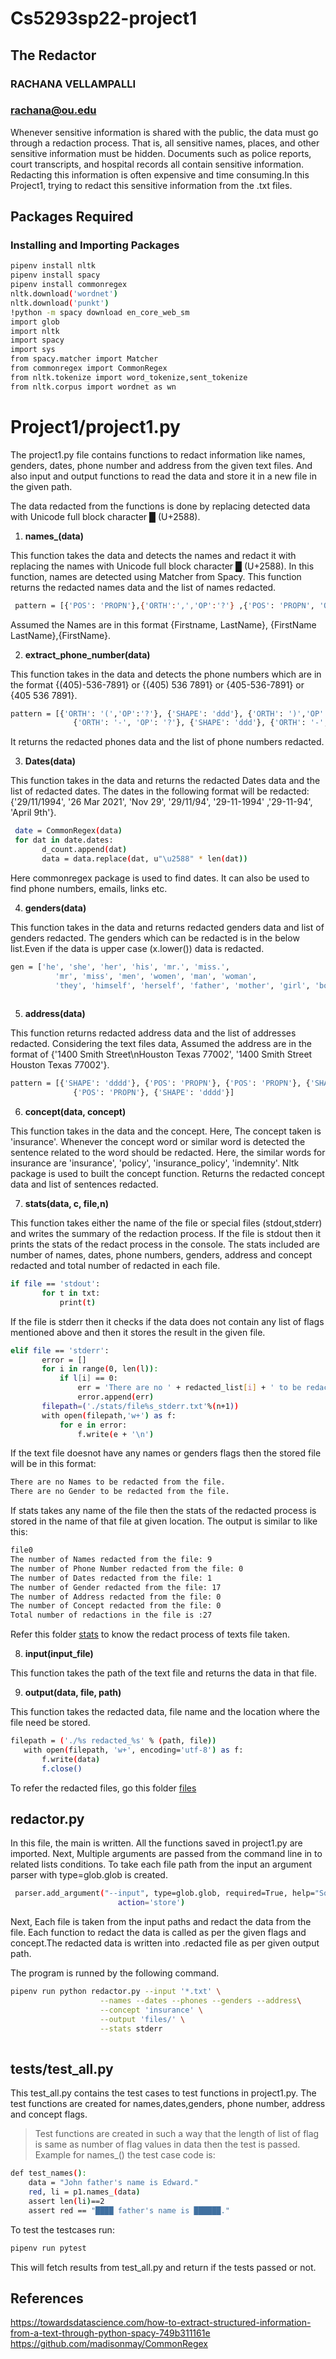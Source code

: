# Cs5293sp22-project1

## The Redactor

### RACHANA VELLAMPALLI
### rachana@ou.edu
 Whenever sensitive information is shared with the public, the data must go through a redaction process. That is, all sensitive names, places, and other sensitive information must be hidden. Documents such as police reports, court transcripts, and hospital records all contain sensitive information. Redacting this information is often expensive and time consuming.In this Project1, trying to redact this sensitive information from the .txt files.
 ## Packages Required

### Installing and Importing Packages

```bash
pipenv install nltk
pipenv install spacy
pipenv install commonregex
nltk.download('wordnet')
nltk.download('punkt')
!python -m spacy download en_core_web_sm
import glob
import nltk
import spacy
import sys
from spacy.matcher import Matcher
from commonregex import CommonRegex
from nltk.tokenize import word_tokenize,sent_tokenize
from nltk.corpus import wordnet as wn
```
# Project1/project1.py
The project1.py file contains functions to redact information like names, genders, dates, phone number and address from the given text files. And also input and output functions to read the data and store it in a new file in the given path.

The data redacted from the functions is done by replacing detected data with Unicode full block character █ (U+2588).

1. **names_(data)**

  This function takes the data and detects the names and redact it with replacing the names with Unicode full block character █ (U+2588). In this function, names are detected using Matcher from Spacy. This function returns the redacted names data and the list of names redacted.
  ```bash
   pattern = [{'POS': 'PROPN'},{'ORTH':',','OP':'?'} ,{'POS': 'PROPN', 'OP': '?'}]
  ```
  Assumed the Names are in this format {Firstname, LastName}, {FirstName LastName},{FirstName}.

2. **extract_phone_number(data)**
   
  This function takes in the data and detects the phone numbers which are in the format {(405)-536-7891} or {(405) 536  7891} or {405-536-7891} or {405 536 7891}.
 ```bash
 pattern = [{'ORTH': '(','OP':'?'}, {'SHAPE': 'ddd'}, {'ORTH': ')','OP':'?'},
               {'ORTH': '-', 'OP': '?'}, {'SHAPE': 'ddd'}, {'ORTH': '-', 'OP': '?'}, {'SHAPE': 'dddd'}]
 ```
 It returns the redacted phones data and the list of phone numbers redacted.
 
3. **Dates(data)**

 This function takes in the data and returns the redacted Dates data and the list of redacted dates. The dates in the following format will be redacted: {'29/11/1994', '26 Mar 2021', 'Nov 29', '29/11/94', '29-11-1994' ,'29-11-94', 'April 9th'}.
 ```bash
  date = CommonRegex(data)
  for dat in date.dates:
        d_count.append(dat)
        data = data.replace(dat, u"\u2588" * len(dat))
 ```
 Here commonregex package is used to find dates. It can also be used to find phone numbers, emails, links etc. 
 
4. **genders(data)**

 This function takes in the data and returns redacted genders data and list of genders redacted. The genders which can be redacted is in the below list.Even if the data is upper case (x.lower()) data is redacted.
 ```bash
 gen = ['he', 'she', 'her', 'his', 'mr.', 'miss.',
           'mr', 'miss', 'men', 'women', 'man', 'woman',
           'they', 'himself', 'herself', 'father', 'mother', 'girl', 'boy']
           
 ```
5. **address(data)**

 This function returns redacted address data and the list of addresses redacted. Considering the text files data, Assumed the address are in the format of {'1400 Smith Street\nHouston Texas 77002', '1400 Smith Street Houston Texas 77002'}.
 ```bash
 pattern = [{'SHAPE': 'dddd'}, {'POS': 'PROPN'}, {'POS': 'PROPN'}, {'SHAPE': '\n','OP':'?'}, {'POS': 'PROPN'},
               {'POS': 'PROPN'}, {'SHAPE': 'dddd'}]
 ```
6. **concept(data, concept)**

 This function takes in the data and the concept. Here, The concept taken is 'insurance'. Whenever the concept word or similar word is detected the sentence related to the word should be redacted.
 Here, the similar words for insurance are 'insurance', 'policy', 'insurance_policy', 'indemnity'.
 Nltk package is used to built the concept function. Returns the redacted concept data and list of sentences redacted.
 
7. **stats(data, c, file,n)**

 This function takes either the name of the file or special files (stdout,stderr) and writes the summary of the redaction process.
 If the file is stdout then it prints the stats of the redact process in the console. The stats included are number of names, dates, phone numbers, genders, address and concept redacted and total number of redacted in each file.
 ```bash
 if file == 'stdout':
        for t in txt:
            print(t)
 ```
 If the file is stderr then it checks if the data does not contain any list of flags mentioned above and then it stores the result in the given file.
 ```bash
 elif file == 'stderr':
        error = []
        for i in range(0, len(l)):
            if l[i] == 0:
                err = 'There are no ' + redacted_list[i] + ' to be redacted from the file.'
                error.append(err)
        filepath=('./stats/file%s_stderr.txt'%(n+1))
        with open(filepath,'w+') as f:
            for e in error:
                f.write(e + '\n')
 ```
 If the text file doesnot have any names or genders flags then the stored file will be in this format:
 ```bash
 There are no Names to be redacted from the file.
There are no Gender to be redacted from the file.
```
If stats takes any name of the file then the stats of the redacted process is stored in the name of that file at given location.
The output is similar to like this:
```bash
file0
The number of Names redacted from the file: 9
The number of Phone Number redacted from the file: 0
The number of Dates redacted from the file: 1
The number of Gender redacted from the file: 17
The number of Address redacted from the file: 0
The number of Concept redacted from the file: 0
Total number of redactions in the file is :27
```
Refer this folder [stats](https://github.com/Rachana137/cs5293sp22-project1/tree/main/stats) to know the redact process of  texts file taken.

8. **input(input_file)**

 This function takes the path of the text file and returns the data in that file.
 
9. **output(data, file, path)**

 This function takes the redacted data, file name and the location where the file need be stored.
 ```bash
 filepath = ('./%s redacted_%s' % (path, file))
    with open(filepath, 'w+', encoding='utf-8') as f:
        f.write(data)
        f.close()
 ```
 To refer the redacted files, go this folder [files](https://github.com/Rachana137/cs5293sp22-project1/tree/main/files)
 ## redactor.py

In this file, the main is written. All the functions saved in project1.py are imported. Next, Multiple arguments are passed from the command line in to related lists conditions.
To take each file path from the input an argument parser with type=glob.glob is created.
```bash
 parser.add_argument("--input", type=glob.glob, required=True, help="Source File location", nargs='*',
                        action='store')
```
Next, Each file is taken from the input paths and redact the data from the file. Each function to redact the data is called as per the given flags and concept.The redacted data is written into .redacted file as per given output path.

The program is runned by the following command.
```bash
pipenv run python redactor.py --input '*.txt' \
                    --names --dates --phones --genders --address\
                    --concept 'insurance' \
                    --output 'files/' \
                    --stats stderr
                    
```
## tests/test_all.py
This test_all.py contains the test cases to test functions in project1.py. The test functions are created for names,dates,genders, phone number, address and concept flags.
>  Test functions are created in such a way that the length of list of flag is same as number of flag values in data then the test is passed.
Example for names_() the test case code is:
```bash
def test_names():
    data = "John father's name is Edward."
    red, li = p1.names_(data)
    assert len(li)==2
    assert red == "████ father's name is ██████."
```
To test the testcases run:
```bash
pipenv run pytest
```
This will fetch results from test_all.py and return if the tests passed or not.
## References
https://towardsdatascience.com/how-to-extract-structured-information-from-a-text-through-python-spacy-749b311161e
https://github.com/madisonmay/CommonRegex
